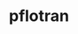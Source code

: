 ---
title: "pflotran"
layout: cache
categories: [package, develop]
meta: {"versions": ["4.0.1"], "compilers": ["gcc@=11.1.0", "oneapi@=2023.0.0"], "oss": ["ubuntu20.04"], "platforms": ["linux"], "targets": ["ppc64le", "x86_64", "x86_64_v3"], "stacks": ["e4s", "e4s-oneapi", "e4s-power", "root"], "num_specs": 35, "num_specs_by_stack": {"root": 35, "e4s-power": 16, "e4s-oneapi": 5, "e4s": 14}}
spec_details: [{"hash": "6r3btg6bvvyz6jzmiiwxmgowrxuqmjkj", "compiler": "gcc@=11.1.0", "versions": ["4.0.1"], "os": "ubuntu20.04", "platform": "linux", "target": "ppc64le", "variants": ["build_system=autotools", "~rxn"], "stacks": ["root", "e4s-power"], "size": "-", "tarball": "https://binaries.spack.io/develop/build_cache/linux-ubuntu20.04-ppc64le/gcc-11.1.0/pflotran-4.0.1/linux-ubuntu20.04-ppc64le-gcc-11.1.0-pflotran-4.0.1-6r3btg6bvvyz6jzmiiwxmgowrxuqmjkj.spack"}, {"hash": "tlh5th6itriw5tpfsz3izu42gldbajpy", "compiler": "gcc@=11.1.0", "versions": ["4.0.1"], "os": "ubuntu20.04", "platform": "linux", "target": "ppc64le", "variants": ["build_system=autotools", "~rxn"], "stacks": ["root", "e4s-power"], "size": "-", "tarball": "https://binaries.spack.io/develop/build_cache/linux-ubuntu20.04-ppc64le/gcc-11.1.0/pflotran-4.0.1/linux-ubuntu20.04-ppc64le-gcc-11.1.0-pflotran-4.0.1-tlh5th6itriw5tpfsz3izu42gldbajpy.spack"}, {"hash": "yca4zapompy6d2z67si4g5mfeee6mz3k", "compiler": "gcc@=11.1.0", "versions": ["4.0.1"], "os": "ubuntu20.04", "platform": "linux", "target": "ppc64le", "variants": ["build_system=autotools", "~rxn"], "stacks": ["root", "e4s-power"], "size": "-", "tarball": "https://binaries.spack.io/develop/build_cache/linux-ubuntu20.04-ppc64le/gcc-11.1.0/pflotran-4.0.1/linux-ubuntu20.04-ppc64le-gcc-11.1.0-pflotran-4.0.1-yca4zapompy6d2z67si4g5mfeee6mz3k.spack"}, {"hash": "evg4ustn4fxo4m7ba6jw6hjx3smsts25", "compiler": "gcc@=11.1.0", "versions": ["4.0.1"], "os": "ubuntu20.04", "platform": "linux", "target": "ppc64le", "variants": ["build_system=autotools", "~rxn"], "stacks": ["root", "e4s-power"], "size": "-", "tarball": "https://binaries.spack.io/develop/build_cache/linux-ubuntu20.04-ppc64le/gcc-11.1.0/pflotran-4.0.1/linux-ubuntu20.04-ppc64le-gcc-11.1.0-pflotran-4.0.1-evg4ustn4fxo4m7ba6jw6hjx3smsts25.spack"}, {"hash": "wwgmzdcn5kusspyh5hcmg6zexzilc3d7", "compiler": "gcc@=11.1.0", "versions": ["4.0.1"], "os": "ubuntu20.04", "platform": "linux", "target": "ppc64le", "variants": ["build_system=autotools", "~rxn"], "stacks": ["root", "e4s-power"], "size": "-", "tarball": "https://binaries.spack.io/develop/build_cache/linux-ubuntu20.04-ppc64le/gcc-11.1.0/pflotran-4.0.1/linux-ubuntu20.04-ppc64le-gcc-11.1.0-pflotran-4.0.1-wwgmzdcn5kusspyh5hcmg6zexzilc3d7.spack"}, {"hash": "zxw3beg5a2gifrdijbrpzt3xmhv2ynyh", "compiler": "gcc@=11.1.0", "versions": ["4.0.1"], "os": "ubuntu20.04", "platform": "linux", "target": "ppc64le", "variants": ["build_system=autotools", "~rxn"], "stacks": ["root", "e4s-power"], "size": "-", "tarball": "https://binaries.spack.io/develop/build_cache/linux-ubuntu20.04-ppc64le/gcc-11.1.0/pflotran-4.0.1/linux-ubuntu20.04-ppc64le-gcc-11.1.0-pflotran-4.0.1-zxw3beg5a2gifrdijbrpzt3xmhv2ynyh.spack"}, {"hash": "yjy3dbm3kx6zltmscqftnlb27tlmjqsa", "compiler": "gcc@=11.1.0", "versions": ["4.0.1"], "os": "ubuntu20.04", "platform": "linux", "target": "ppc64le", "variants": ["build_system=autotools", "~rxn"], "stacks": ["root", "e4s-power"], "size": "-", "tarball": "https://binaries.spack.io/develop/build_cache/linux-ubuntu20.04-ppc64le/gcc-11.1.0/pflotran-4.0.1/linux-ubuntu20.04-ppc64le-gcc-11.1.0-pflotran-4.0.1-yjy3dbm3kx6zltmscqftnlb27tlmjqsa.spack"}, {"hash": "ecnwhrng5qay7utpi2yj756nsscg7hkq", "compiler": "gcc@=11.1.0", "versions": ["4.0.1"], "os": "ubuntu20.04", "platform": "linux", "target": "ppc64le", "variants": ["build_system=autotools", "~rxn"], "stacks": ["root", "e4s-power"], "size": "-", "tarball": "https://binaries.spack.io/develop/build_cache/linux-ubuntu20.04-ppc64le/gcc-11.1.0/pflotran-4.0.1/linux-ubuntu20.04-ppc64le-gcc-11.1.0-pflotran-4.0.1-ecnwhrng5qay7utpi2yj756nsscg7hkq.spack"}, {"hash": "2zdtjsrlag3smmecdrzigoqat46fin3p", "compiler": "gcc@=11.1.0", "versions": ["4.0.1"], "os": "ubuntu20.04", "platform": "linux", "target": "ppc64le", "variants": ["build_system=autotools", "~rxn"], "stacks": ["root", "e4s-power"], "size": "-", "tarball": "https://binaries.spack.io/develop/build_cache/linux-ubuntu20.04-ppc64le/gcc-11.1.0/pflotran-4.0.1/linux-ubuntu20.04-ppc64le-gcc-11.1.0-pflotran-4.0.1-2zdtjsrlag3smmecdrzigoqat46fin3p.spack"}, {"hash": "gjrlunufi5ruxbhlg5sooyq3kxphc222", "compiler": "gcc@=11.1.0", "versions": ["4.0.1"], "os": "ubuntu20.04", "platform": "linux", "target": "ppc64le", "variants": ["build_system=autotools", "~rxn"], "stacks": ["root", "e4s-power"], "size": "-", "tarball": "https://binaries.spack.io/develop/build_cache/linux-ubuntu20.04-ppc64le/gcc-11.1.0/pflotran-4.0.1/linux-ubuntu20.04-ppc64le-gcc-11.1.0-pflotran-4.0.1-gjrlunufi5ruxbhlg5sooyq3kxphc222.spack"}, {"hash": "sjhge2d6un3kqb7doexb3n6lhrwjf7nf", "compiler": "gcc@=11.1.0", "versions": ["4.0.1"], "os": "ubuntu20.04", "platform": "linux", "target": "ppc64le", "variants": ["build_system=autotools", "~rxn"], "stacks": ["root", "e4s-power"], "size": "-", "tarball": "https://binaries.spack.io/develop/build_cache/linux-ubuntu20.04-ppc64le/gcc-11.1.0/pflotran-4.0.1/linux-ubuntu20.04-ppc64le-gcc-11.1.0-pflotran-4.0.1-sjhge2d6un3kqb7doexb3n6lhrwjf7nf.spack"}, {"hash": "r4gxbiqemkebxunb7biykq3zhzrirhks", "compiler": "gcc@=11.1.0", "versions": ["4.0.1"], "os": "ubuntu20.04", "platform": "linux", "target": "ppc64le", "variants": ["build_system=autotools", "~rxn"], "stacks": ["root", "e4s-power"], "size": "-", "tarball": "https://binaries.spack.io/develop/build_cache/linux-ubuntu20.04-ppc64le/gcc-11.1.0/pflotran-4.0.1/linux-ubuntu20.04-ppc64le-gcc-11.1.0-pflotran-4.0.1-r4gxbiqemkebxunb7biykq3zhzrirhks.spack"}, {"hash": "jbf76kid7czmuir66xmgaumx673u6md6", "compiler": "gcc@=11.1.0", "versions": ["4.0.1"], "os": "ubuntu20.04", "platform": "linux", "target": "ppc64le", "variants": ["build_system=autotools", "~rxn"], "stacks": ["root", "e4s-power"], "size": "-", "tarball": "https://binaries.spack.io/develop/build_cache/linux-ubuntu20.04-ppc64le/gcc-11.1.0/pflotran-4.0.1/linux-ubuntu20.04-ppc64le-gcc-11.1.0-pflotran-4.0.1-jbf76kid7czmuir66xmgaumx673u6md6.spack"}, {"hash": "be5fe3dzkhqk5kqvjjnnjgrimhmlkffr", "compiler": "gcc@=11.1.0", "versions": ["4.0.1"], "os": "ubuntu20.04", "platform": "linux", "target": "ppc64le", "variants": ["build_system=autotools", "~rxn"], "stacks": ["root", "e4s-power"], "size": "-", "tarball": "https://binaries.spack.io/develop/build_cache/linux-ubuntu20.04-ppc64le/gcc-11.1.0/pflotran-4.0.1/linux-ubuntu20.04-ppc64le-gcc-11.1.0-pflotran-4.0.1-be5fe3dzkhqk5kqvjjnnjgrimhmlkffr.spack"}, {"hash": "5p7p6dvkfpiyhv4ds3zw5u42tx4gmq67", "compiler": "gcc@=11.1.0", "versions": ["4.0.1"], "os": "ubuntu20.04", "platform": "linux", "target": "ppc64le", "variants": ["build_system=autotools", "~rxn"], "stacks": ["root", "e4s-power"], "size": "-", "tarball": "https://binaries.spack.io/develop/build_cache/linux-ubuntu20.04-ppc64le/gcc-11.1.0/pflotran-4.0.1/linux-ubuntu20.04-ppc64le-gcc-11.1.0-pflotran-4.0.1-5p7p6dvkfpiyhv4ds3zw5u42tx4gmq67.spack"}, {"hash": "kqlry5zotbiqcgvjqmohhbx6r6j4ya6q", "compiler": "gcc@=11.1.0", "versions": ["4.0.1"], "os": "ubuntu20.04", "platform": "linux", "target": "ppc64le", "variants": ["build_system=autotools", "~rxn"], "stacks": ["root", "e4s-power"], "size": "-", "tarball": "https://binaries.spack.io/develop/build_cache/linux-ubuntu20.04-ppc64le/gcc-11.1.0/pflotran-4.0.1/linux-ubuntu20.04-ppc64le-gcc-11.1.0-pflotran-4.0.1-kqlry5zotbiqcgvjqmohhbx6r6j4ya6q.spack"}, {"hash": "mabm6zcpvf3h7236wf2pte3aqc6mt66q", "compiler": "oneapi@=2023.0.0", "versions": ["4.0.1"], "os": "ubuntu20.04", "platform": "linux", "target": "x86_64", "variants": ["build_system=autotools", "~rxn"], "stacks": ["root", "e4s-oneapi"], "size": "-", "tarball": "https://binaries.spack.io/develop/build_cache/linux-ubuntu20.04-x86_64/oneapi-2023.0.0/pflotran-4.0.1/linux-ubuntu20.04-x86_64-oneapi-2023.0.0-pflotran-4.0.1-mabm6zcpvf3h7236wf2pte3aqc6mt66q.spack"}, {"hash": "nwcsxk34geevetrncomh2qwd7sd4wwvt", "compiler": "oneapi@=2023.0.0", "versions": ["4.0.1"], "os": "ubuntu20.04", "platform": "linux", "target": "x86_64", "variants": ["build_system=autotools", "~rxn"], "stacks": ["root", "e4s-oneapi"], "size": "-", "tarball": "https://binaries.spack.io/develop/build_cache/linux-ubuntu20.04-x86_64/oneapi-2023.0.0/pflotran-4.0.1/linux-ubuntu20.04-x86_64-oneapi-2023.0.0-pflotran-4.0.1-nwcsxk34geevetrncomh2qwd7sd4wwvt.spack"}, {"hash": "lbn7hlcfjpe2dqtd4cw6oyfz4pok35nb", "compiler": "oneapi@=2023.0.0", "versions": ["4.0.1"], "os": "ubuntu20.04", "platform": "linux", "target": "x86_64", "variants": ["build_system=autotools", "~rxn"], "stacks": ["root", "e4s-oneapi"], "size": "-", "tarball": "https://binaries.spack.io/develop/build_cache/linux-ubuntu20.04-x86_64/oneapi-2023.0.0/pflotran-4.0.1/linux-ubuntu20.04-x86_64-oneapi-2023.0.0-pflotran-4.0.1-lbn7hlcfjpe2dqtd4cw6oyfz4pok35nb.spack"}, {"hash": "z2rjiqi4qybzmdq577wm3rnpcnmoft3u", "compiler": "oneapi@=2023.0.0", "versions": ["4.0.1"], "os": "ubuntu20.04", "platform": "linux", "target": "x86_64", "variants": ["build_system=autotools", "~rxn"], "stacks": ["root", "e4s-oneapi"], "size": "-", "tarball": "https://binaries.spack.io/develop/build_cache/linux-ubuntu20.04-x86_64/oneapi-2023.0.0/pflotran-4.0.1/linux-ubuntu20.04-x86_64-oneapi-2023.0.0-pflotran-4.0.1-z2rjiqi4qybzmdq577wm3rnpcnmoft3u.spack"}, {"hash": "nr5duwfi7omtjswgltuzwey7wsshr62h", "compiler": "oneapi@=2023.0.0", "versions": ["4.0.1"], "os": "ubuntu20.04", "platform": "linux", "target": "x86_64", "variants": ["build_system=autotools", "~rxn"], "stacks": ["root", "e4s-oneapi"], "size": "-", "tarball": "https://binaries.spack.io/develop/build_cache/linux-ubuntu20.04-x86_64/oneapi-2023.0.0/pflotran-4.0.1/linux-ubuntu20.04-x86_64-oneapi-2023.0.0-pflotran-4.0.1-nr5duwfi7omtjswgltuzwey7wsshr62h.spack"}, {"hash": "ypj4wguv2aaltabzsu3r5vdtg6a77t7y", "compiler": "gcc@=11.1.0", "versions": ["4.0.1"], "os": "ubuntu20.04", "platform": "linux", "target": "x86_64_v3", "variants": ["build_system=autotools", "~rxn"], "stacks": ["root", "e4s"], "size": "-", "tarball": "https://binaries.spack.io/develop/build_cache/linux-ubuntu20.04-x86_64_v3/gcc-11.1.0/pflotran-4.0.1/linux-ubuntu20.04-x86_64_v3-gcc-11.1.0-pflotran-4.0.1-ypj4wguv2aaltabzsu3r5vdtg6a77t7y.spack"}, {"hash": "uk4ycyjdd6445u7xd46e57o53qxt3wik", "compiler": "gcc@=11.1.0", "versions": ["4.0.1"], "os": "ubuntu20.04", "platform": "linux", "target": "x86_64_v3", "variants": ["build_system=autotools", "~rxn"], "stacks": ["root", "e4s"], "size": "-", "tarball": "https://binaries.spack.io/develop/build_cache/linux-ubuntu20.04-x86_64_v3/gcc-11.1.0/pflotran-4.0.1/linux-ubuntu20.04-x86_64_v3-gcc-11.1.0-pflotran-4.0.1-uk4ycyjdd6445u7xd46e57o53qxt3wik.spack"}, {"hash": "7eujr5rzbbcunnrxuo5gix2lg452pvjf", "compiler": "gcc@=11.1.0", "versions": ["4.0.1"], "os": "ubuntu20.04", "platform": "linux", "target": "x86_64_v3", "variants": ["build_system=autotools", "~rxn"], "stacks": ["root", "e4s"], "size": "-", "tarball": "https://binaries.spack.io/develop/build_cache/linux-ubuntu20.04-x86_64_v3/gcc-11.1.0/pflotran-4.0.1/linux-ubuntu20.04-x86_64_v3-gcc-11.1.0-pflotran-4.0.1-7eujr5rzbbcunnrxuo5gix2lg452pvjf.spack"}, {"hash": "f6ayvcllravr5aymfjay2ke5ol4wuo7i", "compiler": "gcc@=11.1.0", "versions": ["4.0.1"], "os": "ubuntu20.04", "platform": "linux", "target": "x86_64_v3", "variants": ["build_system=autotools", "~rxn"], "stacks": ["root", "e4s"], "size": "-", "tarball": "https://binaries.spack.io/develop/build_cache/linux-ubuntu20.04-x86_64_v3/gcc-11.1.0/pflotran-4.0.1/linux-ubuntu20.04-x86_64_v3-gcc-11.1.0-pflotran-4.0.1-f6ayvcllravr5aymfjay2ke5ol4wuo7i.spack"}, {"hash": "qwfyrt7dh7pl3u6ab7k5yjyzvzooqd6c", "compiler": "gcc@=11.1.0", "versions": ["4.0.1"], "os": "ubuntu20.04", "platform": "linux", "target": "x86_64_v3", "variants": ["build_system=autotools", "~rxn"], "stacks": ["root", "e4s"], "size": "-", "tarball": "https://binaries.spack.io/develop/build_cache/linux-ubuntu20.04-x86_64_v3/gcc-11.1.0/pflotran-4.0.1/linux-ubuntu20.04-x86_64_v3-gcc-11.1.0-pflotran-4.0.1-qwfyrt7dh7pl3u6ab7k5yjyzvzooqd6c.spack"}, {"hash": "wqe3oqgbwaystoocvqhg4shlx6wcfttd", "compiler": "gcc@=11.1.0", "versions": ["4.0.1"], "os": "ubuntu20.04", "platform": "linux", "target": "x86_64_v3", "variants": ["build_system=autotools", "~rxn"], "stacks": ["root", "e4s"], "size": "-", "tarball": "https://binaries.spack.io/develop/build_cache/linux-ubuntu20.04-x86_64_v3/gcc-11.1.0/pflotran-4.0.1/linux-ubuntu20.04-x86_64_v3-gcc-11.1.0-pflotran-4.0.1-wqe3oqgbwaystoocvqhg4shlx6wcfttd.spack"}, {"hash": "i5irhbet3d3vpyhape5flpge6ywo6jwg", "compiler": "gcc@=11.1.0", "versions": ["4.0.1"], "os": "ubuntu20.04", "platform": "linux", "target": "x86_64_v3", "variants": ["build_system=autotools", "~rxn"], "stacks": ["root", "e4s"], "size": "-", "tarball": "https://binaries.spack.io/develop/build_cache/linux-ubuntu20.04-x86_64_v3/gcc-11.1.0/pflotran-4.0.1/linux-ubuntu20.04-x86_64_v3-gcc-11.1.0-pflotran-4.0.1-i5irhbet3d3vpyhape5flpge6ywo6jwg.spack"}, {"hash": "i4pkwfc3a7scpt6wpsfcvr2ld666glps", "compiler": "gcc@=11.1.0", "versions": ["4.0.1"], "os": "ubuntu20.04", "platform": "linux", "target": "x86_64_v3", "variants": ["build_system=autotools", "~rxn"], "stacks": ["root", "e4s"], "size": "-", "tarball": "https://binaries.spack.io/develop/build_cache/linux-ubuntu20.04-x86_64_v3/gcc-11.1.0/pflotran-4.0.1/linux-ubuntu20.04-x86_64_v3-gcc-11.1.0-pflotran-4.0.1-i4pkwfc3a7scpt6wpsfcvr2ld666glps.spack"}, {"hash": "folz33hnn3kdswpap7qscbnjalvvejyd", "compiler": "gcc@=11.1.0", "versions": ["4.0.1"], "os": "ubuntu20.04", "platform": "linux", "target": "x86_64_v3", "variants": ["build_system=autotools", "~rxn"], "stacks": ["root", "e4s"], "size": "-", "tarball": "https://binaries.spack.io/develop/build_cache/linux-ubuntu20.04-x86_64_v3/gcc-11.1.0/pflotran-4.0.1/linux-ubuntu20.04-x86_64_v3-gcc-11.1.0-pflotran-4.0.1-folz33hnn3kdswpap7qscbnjalvvejyd.spack"}, {"hash": "lp6w65zk6h4uegotzmscrcp2wech6j2i", "compiler": "gcc@=11.1.0", "versions": ["4.0.1"], "os": "ubuntu20.04", "platform": "linux", "target": "x86_64_v3", "variants": ["build_system=autotools", "~rxn"], "stacks": ["root", "e4s"], "size": "-", "tarball": "https://binaries.spack.io/develop/build_cache/linux-ubuntu20.04-x86_64_v3/gcc-11.1.0/pflotran-4.0.1/linux-ubuntu20.04-x86_64_v3-gcc-11.1.0-pflotran-4.0.1-lp6w65zk6h4uegotzmscrcp2wech6j2i.spack"}, {"hash": "7lbzh6hkowgz2gej7i4265okia37eljd", "compiler": "gcc@=11.1.0", "versions": ["4.0.1"], "os": "ubuntu20.04", "platform": "linux", "target": "x86_64_v3", "variants": ["build_system=autotools", "~rxn"], "stacks": ["root", "e4s"], "size": "-", "tarball": "https://binaries.spack.io/develop/build_cache/linux-ubuntu20.04-x86_64_v3/gcc-11.1.0/pflotran-4.0.1/linux-ubuntu20.04-x86_64_v3-gcc-11.1.0-pflotran-4.0.1-7lbzh6hkowgz2gej7i4265okia37eljd.spack"}, {"hash": "qpvx4vx65rd2hopjlzunwpa3oiherkh2", "compiler": "gcc@=11.1.0", "versions": ["4.0.1"], "os": "ubuntu20.04", "platform": "linux", "target": "x86_64_v3", "variants": ["build_system=autotools", "~rxn"], "stacks": ["root", "e4s"], "size": "-", "tarball": "https://binaries.spack.io/develop/build_cache/linux-ubuntu20.04-x86_64_v3/gcc-11.1.0/pflotran-4.0.1/linux-ubuntu20.04-x86_64_v3-gcc-11.1.0-pflotran-4.0.1-qpvx4vx65rd2hopjlzunwpa3oiherkh2.spack"}, {"hash": "mip4vf6pgrfv3yyxmotyi4gtqtp5j2gw", "compiler": "gcc@=11.1.0", "versions": ["4.0.1"], "os": "ubuntu20.04", "platform": "linux", "target": "x86_64_v3", "variants": ["build_system=autotools", "~rxn"], "stacks": ["root", "e4s"], "size": "-", "tarball": "https://binaries.spack.io/develop/build_cache/linux-ubuntu20.04-x86_64_v3/gcc-11.1.0/pflotran-4.0.1/linux-ubuntu20.04-x86_64_v3-gcc-11.1.0-pflotran-4.0.1-mip4vf6pgrfv3yyxmotyi4gtqtp5j2gw.spack"}, {"hash": "7nwae3kvkl2kowv6ivgav4ndlhjvasrh", "compiler": "gcc@=11.1.0", "versions": ["4.0.1"], "os": "ubuntu20.04", "platform": "linux", "target": "x86_64_v3", "variants": ["build_system=autotools", "~rxn"], "stacks": ["root", "e4s"], "size": "-", "tarball": "https://binaries.spack.io/develop/build_cache/linux-ubuntu20.04-x86_64_v3/gcc-11.1.0/pflotran-4.0.1/linux-ubuntu20.04-x86_64_v3-gcc-11.1.0-pflotran-4.0.1-7nwae3kvkl2kowv6ivgav4ndlhjvasrh.spack"}]
---